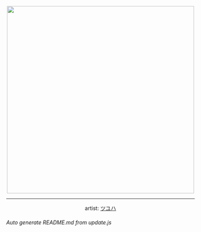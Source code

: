 
<p align="center">
  <img width="500" src="https://nekos.best/api/v2/neko/0465.png">
  <hr/>
  <center>
    artist: <a href="https://www.pixiv.net/en/artworks/90021677">ツユハ</a>
  </center>
</p>


###### Auto generate README.md from update.js

